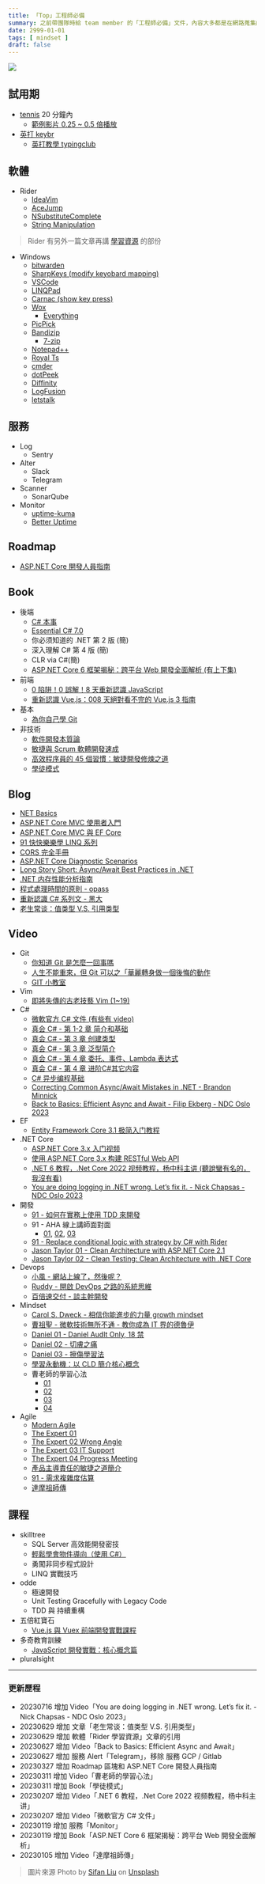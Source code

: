 ```yaml
---
title: 「Top」工程師必備
summary: 之前帶團隊時給 team member 的「工程師必備」文件，內容大多都是在網路蒐集的
date: 2999-01-01
tags: [ mindset ]
draft: false
---
```


![](./1683332594929-sifan-liu-sl_oGl--GrY-unsplash.jpg)

## 試用期

- [tennis](https://i.imgur.com/exkTFNQ.jpg) 20 分鐘內 
  - [範例影片 0.25 ~ 0.5 倍播放](https://www.youtube.com/watch?v=VYfrpB4jL7A#) 
- [英打 keybr](https://www.keybr.com/)
  - [英打教學 typingclub](https://www.typingclub.com/)
 
## 軟體

- Rider
    - [IdeaVim](https://plugins.jetbrains.com/plugin/164-ideavim)
    - [AceJump](https://plugins.jetbrains.com/plugin/7086-acejump)
    - [NSubstituteComplete](https://plugins.jetbrains.com/plugin/15798-nsubstitutecomplete)
    - [String Manipulation](https://plugins.jetbrains.com/plugin/2162-string-manipulation)

> Rider 有另外一篇文章再講 [學習資源](https://blog.cashwu.com/blog/rider-learning-tutorials) 的部份

- Windows
    - [bitwarden](https://bitwarden.com/)
    - [SharpKeys (modify keyobard mapping)](https://sharpkeys.en.softonic.com/)
    - [VSCode](https://code.visualstudio.com/)
    - [LINQPad](https://www.linqpad.net/)
    - [Carnac (show key press)](https://github.com/Code52/carnac/releases)
    - [Wox](http://www.wox.one)
        - [Everything](https://www.voidtools.com/)
    - [PicPick](https://picpick.app/zh-tw/) 
    - [Bandizip](https://tw.bandisoft.com/bandizip/)
        - [7-zip](https://www.7-zip.org/)
    - [Notepad++](https://notepad-plus-plus.org/)
    - [Royal Ts](https://www.royalapps.com/ts/win/features)
    - [cmder](https://cmder.net/)
    - [dotPeek](https://www.jetbrains.com/decompiler/)
    - [Diffinity](https://truehumandesign.se/s_diffinity.php)
    - [LogFusion](https://www.logfusion.ca/)
    - [letstalk](https://www.letstalk.net/)

## 服務

- Log
    - Sentry 
- Alter
    - Slack
	- Telegram
- Scanner
    - SonarQube
- Monitor
    - [uptime-kuma](https://github.com/louislam/uptime-kuma)
    - [Better Uptime](https://betterstack.com/better-uptime)

## Roadmap

- [ASP.NET Core 開發人員指南](https://github.com/MoienTajik/AspNetCore-Developer-Roadmap/blob/master/ReadMe.zh-Hant.md)

## Book

- 後端
    - [C# 本事](https://leanpub.com/csharp-kungfu)
    - [Essential C# 7.0](https://www.tenlong.com.tw/products/9789865004774)
    - 你必须知道的 .NET 第 2 版 (簡)
    - 深入理解 C# 第 4 版 (簡)
    - CLR via C#(簡)
    - [ASP.NET Core 6 框架揭秘：跨平台 Web 開發全面解析 (有上下集)](https://www.tenlong.com.tw/products/9786263333437)
- 前端
    - [0 陷阱！0 誤解！8 天重新認識 JavaScript](https://www.tenlong.com.tw/products/9789864344130)
    - [重新認識 Vue.js：008 天絕對看不完的 Vue.js 3 指南](https://www.tenlong.com.tw/products/9789864345687)
- 基本
    - [為你自己學 Git](https://gitbook.tw/)
- 非技術
    - [軟件開發本質論](https://www.tenlong.com.tw/products/9787115441102)
    - [敏捷與 Scrum 軟體開發速成](https://www.tenlong.com.tw/products/9789864340538)
    - [高效程序員的 45 個習慣：敏捷開發修煉之道](https://www.tenlong.com.tw/products/9787115370365)
    - [學徒模式](https://www.tenlong.com.tw/products/9789862762561)

## Blog

- [NET Basics](https://dusted.codes/dotnet-basics)
- [ASP.NET Core MVC 使用者入門](https://docs.microsoft.com/zh-tw/aspnet/core/tutorials/first-mvc-app/start-mvc?view=aspnetcore-5.0&tabs=visual-studio)
- [ASP.NET Core MVC 與 EF Core](https://docs.microsoft.com/zh-tw/aspnet/core/data/ef-mvc/?view=aspnetcore-5.0)
- [91 快快樂樂學 LINQ 系列](https://dotblogs.com.tw/hatelove/series/1?qq=%E5%BF%AB%E5%BF%AB%E6%A8%82%E6%A8%82%E5%AD%B8LINQ%E7%B3%BB%E5%88%97)
- [CORS 完全手冊](https://blog.huli.tw/2021/02/19/cors-guide-1/)
- [ASP.NET Core Diagnostic Scenarios](https://github.com/davidfowl/AspNetCoreDiagnosticScenarios)
- [Long Story Short: Async/Await Best Practices in .NET](https://url.cashwu.com/3cnxdV6)
- [.NET 内存性能分析指南](https://www.cnblogs.com/InCerry/p/maoni-mem-doc.html)
- [程式處理時間的原則 - opass](https://blog.opasschang.com/process-time-in-program/)
- [重新認識 C# 系列文 - 黑大](https://blog.darkthread.net/blog/cs-in-depth-notes-1/)
- [老生常谈：值类型 V.S. 引用类型](https://www.cnblogs.com/artech/p/17509624.html)

## Video

- Git
    - [你知道 Git 是怎麼一回事嗎](https://www.youtube.com/watch?v=LgTf7m5B0xA&t=2s)
    - [人生不能重來，但 Git 可以之「華麗轉身做一個後悔的動作](https://www.youtube.com/watch?v=kzRfS-AS0g0)
    - [GIT 小教室](https://www.youtube.com/playlist?list=PLBd8JGCAcUAF2_im__kqZTfEAKnlmfPJy)
- Vim
    - [即將失傳的古老技藝 Vim (1~19)](https://www.youtube.com/playlist?list=PLBd8JGCAcUAH56L2CYF7SmWJYKwHQYUDI)
- C#
	- [微軟官方 C# 文件 (有些有 video)](https://learn.microsoft.com/zh-tw/dotnet/csharp/)
    - [真会 C# - 第 1-2 章 简介和基础](https://www.bilibili.com/video/BV1vb411V7u7)
    - [真会 C# - 第 3 章 创建类型](https://www.bilibili.com/video/BV1k4411H7aM)
    - [真会 C# - 第 3 章 泛型简介](https://www.bilibili.com/video/BV1A4411F7fj)
    - [真会 C# - 第 4 章 委托、事件、Lambda 表达式](https://www.bilibili.com/video/BV1Ht41137R1)
    - [真会 C# - 第 4 章 进阶C#其它内容](https://www.bilibili.com/video/BV1At411N74o)
    - [C# 异步编程基础](https://www.bilibili.com/video/BV1Zf4y117fs)
    - [Correcting Common Async/Await Mistakes in .NET - Brandon Minnick](https://www.youtube.com/watch?v=J0mcYVxJEl0)
    - [Back to Basics: Efficient Async and Await - Filip Ekberg - NDC Oslo 2023](https://www.youtube.com/watch?v=n6kiJKr4_oA)
- EF
    - [Entity Framework Core 3.1 极简入门教程](https://www.bilibili.com/video/BV1xa4y1v7rR)
- .NET Core
    - [ASP.NET Core 3.x 入门视频](https://www.bilibili.com/video/BV1c441167KQ)
    - [使用 ASP.NET Core 3.x 构建 RESTful Web API](https://www.bilibili.com/video/av77957694)
	- [.NET 6 教程，.Net Core 2022 视频教程，杨中科主讲 (聽說蠻有名的，我沒有看)](https://www.bilibili.com/video/BV1pK41137He/)
	- [You are doing logging in .NET wrong. Let’s fix it. - Nick Chapsas - NDC Oslo 2023](https://www.youtube.com/watch?v=NlBjVJPkT6M)
- 開發
    - [91 - 如何在實務上使用 TDD 來開發](https://www.youtube.com/watch?v=dZ_uZmoO2Aw)
    - 91 - AHA 線上講師面對面
        - [01](https://www.youtube.com/watch?v=Zu3AIlGCovY), [02](https://www.youtube.com/watch?v=rM55rupxYXk), [03](https://www.youtube.com/watch?v=xKxU2ogmKuU)
    - [91 - Replace conditional logic with strategy by C# with Rider](https://www.youtube.com/watch?v=9rfVe6Uikt0)
    - [Jason Taylor 01 - Clean Architecture with ASP.NET Core 2.1](https://www.youtube.com/watch?v=_lwCVE_XgqI)
    - [Jason Taylor 02 - Clean Testing: Clean Architecture with .NET Core](https://www.youtube.com/watch?v=T6NRcX1vnz8)
- Devops
    - [小風 - 網站上線了，然後呢？](https://storage.ithome.com.tw/video/117817)
    - [Ruddy - 開啟 DevOps 之路的系統思維](https://storage.ithome.com.tw/video/117815)
    - [百倍速交付 - 談主幹開發](https://storage.ithome.com.tw/video/117808)
- Mindset
    - [Carol S. Dweck - 相信你能進步的力量 growth mindset](https://www.youtube.com/watch?v=PfX1YpHzr64&list=PLsZN2BE8Mp5Suc5vXIpoii7cswwCRdHWT)
    - [曹祖聖 - 微軟技術無所不通 - 教你成為 IT 界的德魯伊](https://www.youtube.com/watch?v=LlsKa4_yI48&list=PL1kj4rMQpe0r73e0VrJgdj0AAJ7V4Sv8p)
    - [Daniel 01 - Daniel Audlt Only, 18 禁](https://www.youtube.com/watch?v=vG-4-s0nT6g)
    - [Daniel 02 - 切膚之痛](https://www.youtube.com/watch?v=-ACI_bOqiwc)
    - [Daniel 03 - 擦傷學習法](https://www.youtube.com/watch?v=WVAZnr5JCs0)
    - [學習永動機：以 CLD 簡介核心概念](https://www.youtube.com/watch?v=gmMHX3LpH8s)
    - 曹老師的學習心法
      - [01](https://www.youtube.com/watch?v=l4iYJhaUhGM)
	  - [02](https://www.youtube.com/watch?v=JQQRMbeFlMg)
	  - [03](https://www.youtube.com/watch?v=WvElIWLJ-ZE)
	  - [04](https://www.youtube.com/watch?v=SEqXrWOOMkc)
- Agile
    - [Modern Agile](https://www.youtube.com/watch?v=ChTDwUK3Fw0)
    - [The Expert 01](https://www.youtube.com/watch?v=BKorP55Aqvg&list=PL1kj4rMQpe0r73e0VrJgdj0AAJ7V4Sv8p)
    - [The Expert 02 Wrong Angle](https://www.youtube.com/watch?v=mokllJ_Sz_g&list=PLKlTnphWMK_pbfHE4VilQg3GjVuXJdo5I)
    - [The Expert 03 IT Support](https://www.youtube.com/watch?v=ZOzzRlc_qho&list=PLKlTnphWMK_pbfHE4VilQg3GjVuXJdo5I)
    - [The Expert 04 Progress Meeting](https://www.youtube.com/watch?v=u8Kt7fRa2Wc&list=PLKlTnphWMK_pbfHE4VilQg3GjVuXJdo5I)
    - [產品主導責任的敏捷之道簡介](https://www.youtube.com/watch?v=502ILHjX9EE)
    - [91 - 需求複雜度估算](https://www.youtube.com/watch?v=eekUWYrvcQ8)
	- [達摩祖師傳](https://youtu.be/J_mb2RZJe-M)
    
## 課程

- skilltree
    - SQL Server 高效能開發密技 
    - [輕鬆學會物件導向（使用 C#）](https://skilltree.my/events/2021/4/10/oop-batch-19)
    - 勇闖非同步程式設計
    - LINQ 實戰技巧
- odde
    - 極速開發
    - Unit Testing Gracefully with Legacy Code
    - TDD 與 持續重構
- 五倍紅寶石
    - [Vue.js 與 Vuex 前端開發實戰課程](https://www.5xruby.tw/courses/vue-js)
- 多奇教育訓練
    - [JavaScript 開發實戰：核心概念篇](https://www.accupass.com/event/2101120650596138614060)
- pluralsight

---

### 更新歷程

- 20230716 增加 Video「You are doing logging in .NET wrong. Let’s fix it. - Nick Chapsas - NDC Oslo 2023」
- 20230629 增加 文章「老生常谈：值类型 V.S. 引用类型」
- 20230629 增加 軟體「Rider 學習資源」文章的引用
- 20230627 增加 Video「Back to Basics: Efficient Async and Await」
- 20230627 增加 服務 Alert「Telegram」，移除 服務 GCP / Gitlab
- 20230327 增加 Roadmap 區塊和 ASP.NET Core 開發人員指南
- 20230311 增加 Video「曹老師的學習心法」
- 20230311 增加 Book「學徒模式」
- 20230207 增加 Video「.NET 6 教程，.Net Core 2022 视频教程，杨中科主讲」
- 20230207 增加 Video「微軟官方 C# 文件」
- 20230119 增加 服務「Monitor」
- 20230119 增加 Book「ASP.NET Core 6 框架揭秘：跨平台 Web 開發全面解析」
- 20230105 增加 Video「達摩祖師傳」

> 圖片來源 Photo by [Sifan Liu](https://unsplash.com/fansi_sifan?utm_source=unsplash&utm_medium=referral&utm_content=creditCopyText) on [Unsplash](https://unsplash.com/photos/sl_oGl--GrY?utm_source=unsplash&utm_medium=referral&utm_content=creditCopyText)

